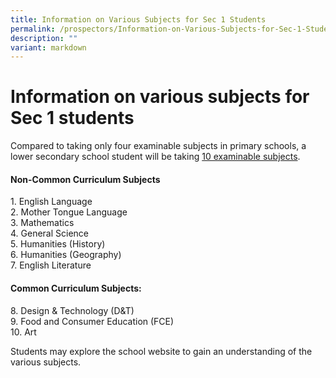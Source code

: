 ```yaml
---
title: Information on Various Subjects for Sec 1 Students
permalink: /prospectors/Information-on-Various-Subjects-for-Sec-1-Students/
description: ""
variant: markdown
---
```

Information on various subjects for Sec 1 students
==================================================

Compared to taking only four examinable subjects in primary schools, a lower secondary school student will be taking&nbsp;<u>10 examinable subjects</u>.  
  

#### **Non-Common Curriculum Subjects**

1\.  English Language<br>   2\.  Mother Tongue Language  
    3\.  Mathematics<br>    4\.  General Science<br>  5\.  Humanities (History)<br>  6\.  Humanities (Geography)<br>  7\.  English Literature  
    

  

#### **Common Curriculum Subjects:**

8\. Design &amp; Technology (D&amp;T)  
9\. Food and Consumer Education (FCE)  
10\. Art  
  
Students may explore the school website to gain an understanding of the various subjects.